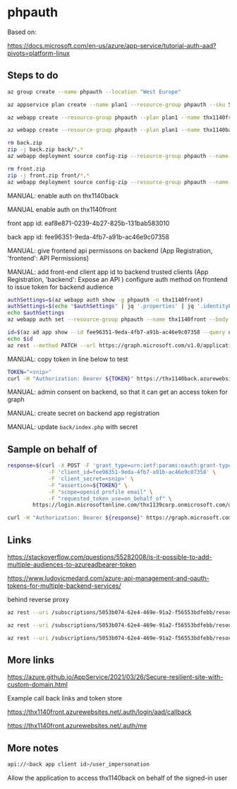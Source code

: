 # phpauth

Based on:

<https://docs.microsoft.com/en-us/azure/app-service/tutorial-auth-aad?pivots=platform-linux>

## Steps to do

```bash
az group create --name phpauth --location "West Europe"

az appservice plan create --name plan1 --resource-group phpauth --sku S1 --is-linux

az webapp create --resource-group phpauth --plan plan1 --name thx1140front --runtime "PHP|7.4" 

az webapp create --resource-group phpauth --plan plan1 --name thx1140back --runtime "PHP|7.4" 

rm back.zip
zip -j back.zip back/*.*
az webapp deployment source config-zip --resource-group phpauth --name thx1140back --src back.zip

rm front.zip
zip -j front.zip front/*.*
az webapp deployment source config-zip --resource-group phpauth --name thx1140front --src front.zip
```

MANUAL: enable auth on thx1140back

MANUAL enable auth on thx1140front

front app id: eaf8e871-0239-4b27-825b-131bab583010

back  app id: fee96351-9eda-4fb7-a91b-ac46e9c07358

MANUAL: give frontend api permissons on backend (App Registration, 'frontend': API Permissions)

MANUAL: add front-end client app id to backend trusted clients (App Registration, 'backend': Expose an API )
configure auth method on frontend to issue token for backend audience

```bash
authSettings=$(az webapp auth show -g phpauth -n thx1140front)
authSettings=$(echo "$authSettings" | jq '.properties' | jq '.identityProviders.azureActiveDirectory.login += {"loginParameters":["scope=openid profile email offline_access api://fee96351-9eda-4fb7-a91b-ac46e9c07358/user_impersonation"]}')
echo $authSettings
az webapp auth set --resource-group phpauth --name thx1140front --body "$authSettings"
```

```bash
id=$(az ad app show --id fee96351-9eda-4fb7-a91b-ac46e9c07358 --query objectId --output tsv)
echo $id
az rest --method PATCH --url https://graph.microsoft.com/v1.0/applications/$id --body "{'api':{'requestedAccessTokenVersion':2}}"
```

MANUAL: copy token in line below to test

```bash
TOKEN="<snip>"
curl -H "Authorization: Bearer ${TOKEN}" https://thx1140back.azurewebsites.net
```

MANUAL: admin consent on backend, so that it can get an access token for graph

MANUAL: create secret on backend app registration

MANUAL: update `back/index.php` with secret

## Sample on behalf of 
```bash
response=$(curl -X POST -F 'grant_type=urn:ietf:params:oauth:grant-type:jwt-bearer' \
             -F 'client_id=fee96351-9eda-4fb7-a91b-ac46e9c07358' \
             -F 'client_secret=<snip>' \
             -F "assertion=${TOKEN}" \
             -F "scope=openid profile email" \
             -F "requested_token_use=on_behalf_of" \
        https://login.microsoftonline.com/thx1139corp.onmicrosoft.com/oauth2/v2.0/token|jq -r ".access_token")
```

```bash
curl -H "Authorization: Bearer ${response}" https://graph.microsoft.com/oidc/userinfo
```

## Links

<https://stackoverflow.com/questions/55282008/is-it-possible-to-add-multiple-audiences-to-azureadbearer-token>

<https://www.ludovicmedard.com/azure-api-management-and-oauth-tokens-for-multiple-backend-services/>

behind reverse proxy

```bash
az rest --uri /subscriptions/5053b074-62e4-469e-91a2-f56553bdfebb/resourceGroups/rg-appsvc/providers/Microsoft.Web/sites/app1thx1139/config/authsettingsV2?api-version=2020-09-01 --method get

az rest --uri /subscriptions/5053b074-62e4-469e-91a2-f56553bdfebb/resourceGroups/rg-appsvc/providers/Microsoft.Web/sites/app1thx1139/config/authsettingsV2?api-version=2020-09-01 --method get > auth.json

az rest --uri /subscriptions/5053b074-62e4-469e-91a2-f56553bdfebb/resourceGroups/rg-appsvc/providers/Microsoft.Web/sites/app1thx1139/config/authsettingsV2?api-version=2020-09-01 --method put --body @auth.json 
```

## More links

<https://azure.github.io/AppService/2021/03/26/Secure-resilient-site-with-custom-domain.html>

Example call back links and token store

<https://thx1140front.azurewebsites.net/.auth/login/aad/callback>

<https://thx1140front.azurewebsites.net/.auth/me>

## More notes

```bash
api://<back app client id>/user_impersonation
```

Allow the application to access thx1140back on behalf of the signed-in user

